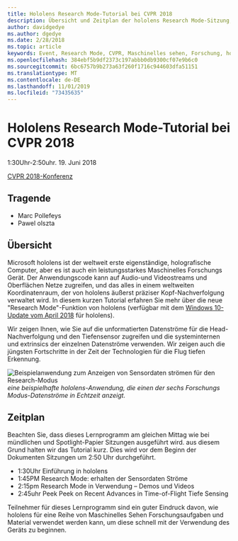 ```yaml
---
title: Hololens Research Mode-Tutorial bei CVPR 2018
description: Übersicht und Zeitplan der hololens Research Mode-Sitzung, die auf der CVPR-Konferenz am 19. Juni 2018 übermittelt werden soll.
author: davidgedye
ms.author: dgedye
ms.date: 2/28/2018
ms.topic: article
keywords: Event, Research Mode, CVPR, Maschinelles sehen, Forschung, hololens
ms.openlocfilehash: 384ebf5b9df2373c197abbb0db9300cf07e9b6c0
ms.sourcegitcommit: 6bc6757b9b273a63f260f1716c944603dfa51151
ms.translationtype: MT
ms.contentlocale: de-DE
ms.lasthandoff: 11/01/2019
ms.locfileid: "73435635"
---
```

# <a name="hololens-research-mode-tutorial-at-cvpr-2018"></a>Hololens Research Mode-Tutorial bei CVPR 2018
1:30Uhr-2:50uhr. 19. Juni 2018

[CVPR 2018-Konferenz](https://cvpr2018.thecvf.com/)

## <a name="presenters"></a>Tragende
* Marc Pollefeys
* Pawel olszta

## <a name="overview"></a>Übersicht
Microsoft hololens ist der weltweit erste eigenständige, holografische Computer, aber es ist auch ein leistungsstarkes Maschinelles Forschungs Gerät.
Der Anwendungscode kann auf Audio-und Videostreams und Oberflächen Netze zugreifen, und das alles in einem weltweiten Koordinatenraum, der von hololens äußerst präziser Kopf-Nachverfolgung verwaltet wird. In diesem kurzen Tutorial erfahren Sie mehr über die neue "Research Mode"-Funktion von hololens (verfügbar mit dem [Windows 10-Update vom April 2018](release-notes-april-2018.md) für hololens).

Wir zeigen Ihnen, wie Sie auf die unformatierten Datenströme für die Head-Nachverfolgung und den Tiefensensor zugreifen und die systeminternen und extrinsics der einzelnen Datenströme verwenden.  Wir zeigen auch die jüngsten Fortschritte in der Zeit der Technologien für die Flug tiefen Erkennung.

![Beispielanwendung zum Anzeigen von Sensordaten strömen für den Research-Modus](images/sensor-stream-viewer.jpg)
*eine beispielhafte hololens-Anwendung, die einen der sechs Forschungs Modus-Datenströme in Echtzeit anzeigt.*

## <a name="schedule"></a>Zeitplan
Beachten Sie, dass dieses Lernprogramm am gleichen Mittag wie bei mündlichen und Spotlight-Papier Sitzungen ausgeführt wird. aus diesem Grund halten wir das Tutorial kurz.
Dies wird vor dem Beginn der Dokumenten Sitzungen um 2:50 Uhr durchgeführt.

- 1:30Uhr Einführung in hololens 
- 1:45PM Research Mode: erhalten der Sensordaten Ströme 
- 2:15pm Research Mode in Verwendung – Demos und Videos 
- 2:45uhr Peek Peek on Recent Advances in Time-of-Flight Tiefe Sensing 

Teilnehmer für dieses Lernprogramm sind ein guter Eindruck davon, wie hololens für eine Reihe von Maschinelles Sehen Forschungsaufgaben und Material verwendet werden kann, um diese schnell mit der Verwendung des Geräts zu beginnen.
